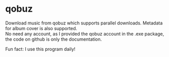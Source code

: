 # qobuz
Download music from qobuz which supports parallel downloads. Metadata for album cover is also supported.
<br>
No need any account, as I provided the qobuz account in the .exe package, the code on github is only the documentation.

Fun fact: I use this program daily!
